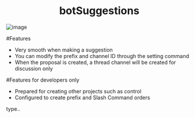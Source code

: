 <h1 align="center">
   botSuggestions
</h1>

![image](https://user-images.githubusercontent.com/52822865/199390463-71972180-41fa-4403-a076-227c5070f208.png)

#Features
- Very smooth when making a suggestion
- You can modify the prefix and channel ID through the setting command
- When the proposal is created, a thread channel will be created for discussion only

#Features for developers only
- Prepared for creating other projects such as control
- Configured to create prefix and Slash Command orders

type..
